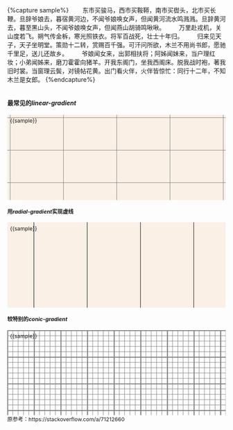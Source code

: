 {%capture sample%}
　　东市买骏马，西市买鞍鞯，南市买辔头，北市买长鞭。旦辞爷娘去，暮宿黄河边，不闻爷娘唤女声，但闻黄河流水鸣溅溅。旦辞黄河去，暮至黑山头，不闻爷娘唤女声，但闻燕山胡骑鸣啾啾。
　　万里赴戎机，关山度若飞。朔气传金柝，寒光照铁衣。将军百战死，壮士十年归。
　　归来见天子，天子坐明堂。策勋十二转，赏赐百千强。可汗问所欲，木兰不用尚书郎，愿驰千里足，送儿还故乡。
　　爷娘闻女来，出郭相扶将；阿姊闻妹来，当户理红妆；小弟闻姊来，磨刀霍霍向猪羊。开我东阁门，坐我西阁床。脱我战时袍，著我旧时裳。当窗理云鬓，对镜帖花黄。出门看火伴，火伴皆惊忙：同行十二年，不知木兰是女郎。
{%endcapture%}

<div class='c1' style="container-type:inline-size">

#### 最常见的*linear-gradient*
<div class='c2' style=
"
font-size:calc(100cqw/41);
--c:Gray;">

<div class='t2' style=
"
height:15em;padding:.5em;background:linen;
background-position:.5em .5em;
background-size: 10em 5lh;
background-image:
	linear-gradient(to right, var(--c) 1px, transparent 1px),
	linear-gradient(to bottom, var(--c) 1px, transparent 1px);
">
	{{sample}}</div>

#### 用*radial-gradient*实现虚线
<div class='t3' style=
"
height:15em;padding:.5em;background:linen;
background-size: 10em 2px;
background-image: radial-gradient(circle, #000000 1px, rgba(0, 0, 0, 0) 1px);
">
	{{sample}}</div>
	
#### 较特别的*conic-gradient*
<div class='t3' style=
"
height:15em;padding:.5em;background:linen;
background-position:.5em .5em;
--s: 5em; /* control the size */
--_g: #0000 90deg,Gray 0;
background: 
	conic-gradient(from 90deg at 2px 2px,var(--_g)) 0 0/var(--s) var(--s),
	conic-gradient(from 90deg at 1px 1px,var(--_g)) 0 0/calc(var(--s)/5) calc(var(--s)/5)
">
	{{sample}}</div>
原参考：https://stackoverflow.com/a/71212660
</div></div>
